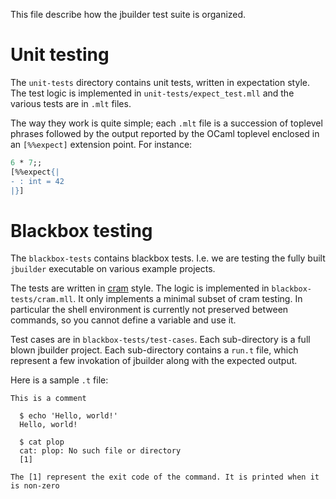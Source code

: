 This file describe how the jbuilder test suite is organized.

# Unit testing

The `unit-tests` directory contains unit tests, written in expectation
style. The test logic is implemented in `unit-tests/expect_test.mll`
and the various tests are in `.mlt` files.

The way they work is quite simple; each `.mlt` file is a succession of
toplevel phrases followed by the output reported by the OCaml toplevel
enclosed in an `[%%expect]` extension point. For instance:

```ocaml
6 * 7;;
[%%expect{|
- : int = 42
|}]
```

# Blackbox testing

The `blackbox-tests` contains blackbox tests. I.e. we are testing the
fully built `jbuilder` executable on various example projects.

The tests are written in [cram](https://bitheap.org/cram/) style. The
logic is implemented in `blackbox-tests/cram.mll`. It only implements
a minimal subset of cram testing. In particular the shell environment
is currently not preserved between commands, so you cannot define a
variable and use it.

Test cases are in `blackbox-tests/test-cases`. Each sub-directory is a
full blown jbuilder project. Each sub-directory contains a `run.t`
file, which represent a few invokation of jbuilder along with the
expected output.

Here is a sample `.t` file:

```
This is a comment

  $ echo 'Hello, world!'
  Hello, world!

  $ cat plop
  cat: plop: No such file or directory
  [1]

The [1] represent the exit code of the command. It is printed when it
is non-zero
```
